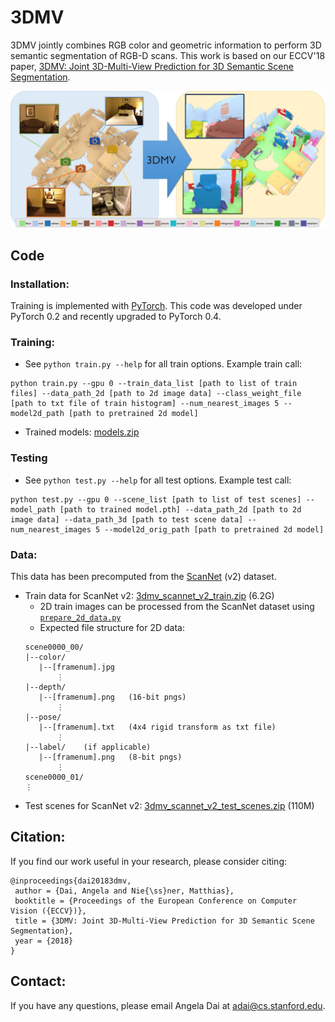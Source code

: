 # 3DMV

3DMV jointly combines RGB color and geometric information to perform 3D semantic segmentation of RGB-D scans. This work is based on our ECCV'18 paper, [
3DMV: Joint 3D-Multi-View Prediction for 3D Semantic Scene Segmentation](https://arxiv.org/pdf/1803.10409.pdf).

[<img src="images/teaser.jpg">](https://arxiv.org/abs/1803.10409)


## Code
### Installation:  
Training is implemented with [PyTorch](https://pytorch.org/). This code was developed under PyTorch 0.2 and recently upgraded to PyTorch 0.4.

### Training:  
* See `python train.py --help` for all train options. 
Example train call:
```
python train.py --gpu 0 --train_data_list [path to list of train files] --data_path_2d [path to 2d image data] --class_weight_file [path to txt file of train histogram] --num_nearest_images 5 --model2d_path [path to pretrained 2d model]
```
* Trained models: [models.zip](http://dovahkiin.stanford.edu/3dmv-public/models.zip)

### Testing
* See `python test.py --help` for all test options. 
Example test call:
```
python test.py --gpu 0 --scene_list [path to list of test scenes] --model_path [path to trained model.pth] --data_path_2d [path to 2d image data] --data_path_3d [path to test scene data] --num_nearest_images 5 --model2d_orig_path [path to pretrained 2d model]
```

### Data:
This data has been precomputed from the [ScanNet](http://www.scan-net.org/) (v2) dataset.
* Train data for ScanNet v2: [3dmv_scannet_v2_train.zip](http://dovahkiin.stanford.edu/3dmv-public/data/3dmv_scannet_v2_train.zip) (6.2G)
    * 2D train images can be processed from the ScanNet dataset using [`prepare_2d_data.py`](prepare_data/prepare_2d_data.py)
    * Expected file structure for 2D data:
    ```
    scene0000_00/
    |--color/
       |--[framenum].jpg
           ⋮
    |--depth/
       |--[framenum].png   (16-bit pngs)
           ⋮
    |--pose/
       |--[framenum].txt   (4x4 rigid transform as txt file)
           ⋮
    |--label/    (if applicable)
       |--[framenum].png   (8-bit pngs)
           ⋮
    scene0000_01/
    ⋮
    ```
* Test scenes for ScanNet v2: [3dmv_scannet_v2_test_scenes.zip](http://dovahkiin.stanford.edu/3dmv-public/data/3dmv_scannet_v2_test_scenes.zip) (110M)


## Citation:  
If you find our work useful in your research, please consider citing:
```
@inproceedings{dai20183dmv,
 author = {Dai, Angela and Nie{\ss}ner, Matthias},
 booktitle = {Proceedings of the European Conference on Computer Vision ({ECCV})},
 title = {3DMV: Joint 3D-Multi-View Prediction for 3D Semantic Scene Segmentation},
 year = {2018}
}
```

## Contact:
If you have any questions, please email Angela Dai at adai@cs.stanford.edu.
